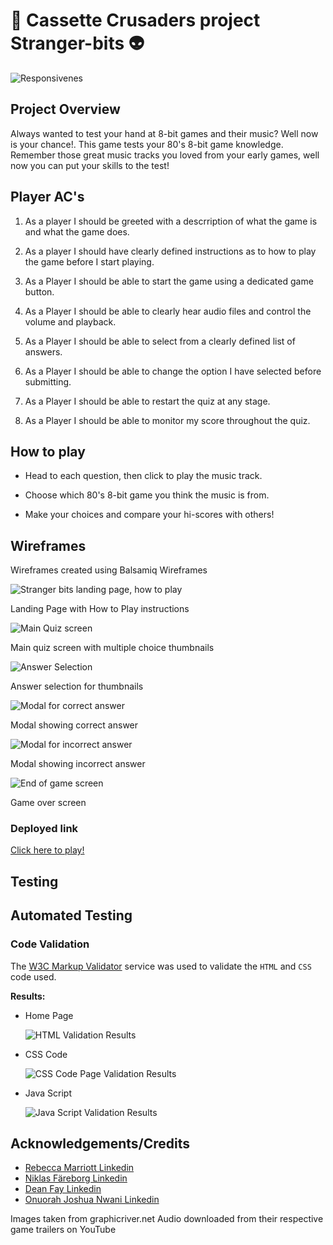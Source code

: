 # 🎸 **Cassette Crusaders project Stranger-bits** 👽 

![Responsivenes](assets/images/resoponsive.png)

## Project Overview

Always wanted to test your hand at 8-bit games and their music? Well now is your chance!. This game tests your 80's 8-bit game knowledge. Remember those great music tracks you loved from your early games, well now you can put your skills to the test!

## Player AC's

1. As a player I should be greeted with a descrription of what the game is and what the game does.

2. As a player I should have clearly defined instructions as to how to play the game before I start playing.

3. As a Player I should be able to start the game using a dedicated game button.

4. As a Player I should be able to clearly hear audio files and control the volume and playback.

5. As a Player I should be able to select from a clearly defined list of answers.

6. As a Player I should be able to change the option I have selected before submitting.

7. As a Player I should be able to restart the quiz at any stage.

8. As a Player I should be able to monitor my score throughout the quiz.


## How to play

- Head to each question, then click to play the music track.

- Choose which 80's 8-bit game you think the music is from.

- Make your choices and compare your hi-scores with others!


## Wireframes

Wireframes created using Balsamiq Wireframes

![Stranger bits landing page, how to play](assets/images/Wireframe%201.png)

Landing Page with How to Play instructions

![Main Quiz screen](assets/images/Wireframe%202.png)

Main quiz screen with multiple choice thumbnails

![Answer Selection](assets/images/Wireframe%203.png)

Answer selection for thumbnails

![Modal for correct answer](assets/images/Wireframe%204.png)

Modal showing correct answer

![Modal for incorrect answer](assets/images/Wireframe%205.png)

Modal showing incorrect answer

![End of game screen](assets/images/Wireframe%206.png)

Game over screen

### Deployed link

[Click here to play!](https://becky139.github.io/Hack-hero/)

## Testing
## Automated Testing

### Code Validation
The [W3C Markup Validator](https://validator.w3.org/) service was used to validate the `HTML` and `CSS` code used.

**Results:**

- Home Page

     ![HTML Validation Results](assets/images/html-validate.png)


- CSS Code

     ![CSS Code Page Validation Results](assets/images/css-validate.png)

- Java Script

     ![Java Script Validation Results](assets/images/js-validate.png)
    

## Acknowledgements/Credits

* [Rebecca Marriott Linkedin](https://www.linkedin.com/in/rebecca-marriott-492571148/)
* [Niklas Färeborg Linkedin](https://www.linkedin.com/in/niklas-f%C3%A4reborg-1bb353211/)
* [Dean Fay Linkedin](https://www.linkedin.com/in/dean-fay/)
* [Onuorah Joshua Nwani Linkedin](https://www.linkedin.com/in/onuorah-joshua-nwani-952a06211)

Images taken from graphicriver.net
Audio downloaded from their respective game trailers on YouTube
